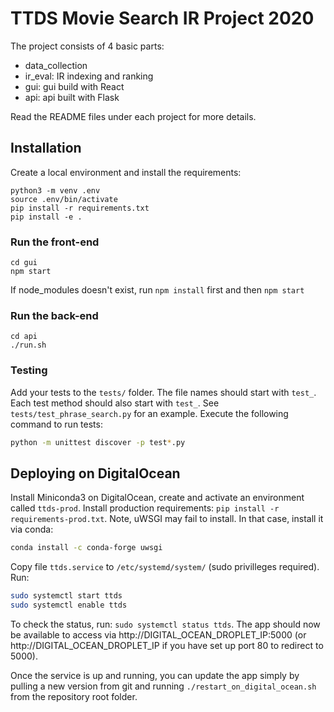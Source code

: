 # TTDS Movie Search IR Project 2020

The project consists of 4 basic parts:
* data_collection
* ir_eval: IR indexing and ranking
* gui: gui build with React
* api: api built with Flask

Read the README files under each project for more details.

## Installation

Create a local environment and install the requirements:
```
python3 -m venv .env
source .env/bin/activate
pip install -r requirements.txt
pip install -e .
```


### Run the front-end
```
cd gui
npm start
```
If node_modules doesn't exist, run ```npm install``` first and then ```npm start```


### Run the back-end
```
cd api
./run.sh
```

### Testing
Add your tests to the `tests/` folder. The file names should start with `test_`. Each test method should also start with `test_`. See `tests/test_phrase_search.py` for an example. Execute the following command to run tests:
```bash
python -m unittest discover -p test*.py
```

## Deploying on DigitalOcean
Install Miniconda3 on DigitalOcean, create and activate an environment called `ttds-prod`. Install production requirements: `pip install -r requirements-prod.txt`. Note, uWSGI may fail to install. In that case, install it via conda:
```bash
conda install -c conda-forge uwsgi
```

Copy file `ttds.service` to `/etc/systemd/system/` (sudo privilleges required). Run:
```bash
sudo systemctl start ttds
sudo systemctl enable ttds
```

To check the status, run: `sudo systemctl status ttds`. The app should now be available to access via http://DIGITAL_OCEAN_DROPLET_IP:5000 (or http://DIGITAL_OCEAN_DROPLET_IP if you have set up port 80 to redirect to 5000).

Once the service is up and running, you can update the app simply by pulling a new version from git and running `./restart_on_digital_ocean.sh` from the repository root folder.
